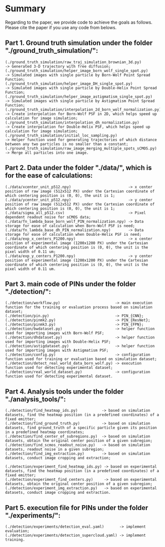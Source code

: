 # Summary
Regarding to the paper, we provide code to achieve the goals as follows. Please cite the paper if you use any code from belows.

## Part 1. Ground truth simulation under the folder "./ground_truth_simulation/":
    (./ground_truth_simulation/raw_traj_simulation_brownian_3d.py)          -> Generated 3-D trajectory with free diffusion;
    (./ground_truth_simulation/helper_image_born_wolf_single_spot.py)       -> Simulated images with single particle by Born-Wolf Point Spread Function;
    (./ground_truth_simulation/helper_image_DH_single_spot.py)              -> Simulated images with single particle by Double-Helix Point Spread Function;
    (./ground_truth_simulation/helper_image_astigmatism_single_spot.py)     -> Simulated images with single particle by Astigmatism Point Spread Function;
    (./ground_truth_simulation/interpolation_2d_born_wolf_normalization.py) -> Create interpolation for Born-Wolf PSF in 2D, which helps speed up calculation for image simulation;
    (./ground_truth_simulation/interpolation_dh_normalization.py)           -> Create interpolation for Double-Helix PSF, which helps speed up calculation for image simulation;
    (./ground_truth_simulation/initial_loc_sampling.py)                     -> Helper function used for generating trajectories of which distance between any two particles is no smaller than a constant;
    (./ground_truth_simulation/raw_image_merging_multiple_spots_sCMOS.py)   -> Merge all particles into one image.

## Part 2. Data under the folder "./data/", which is for the ease of calculations:
    (./data/xcenter_unit_p512.npy)                          -> x center position of raw image (512x512 PX) under the Cartesian coordinate of which centering position is (0, 0), the unit is 1;
    (./data/ycenter_unit_p512.npy)                          -> y center position of raw image (512x512 PX) under the Cartesian coordinate of which centering position is (0, 0), the unit is 1;
    (./data/sigma_all_p512.csv)                             -> Pixel dependent readout noise for sCMOS data;
    (./data/fn_lambda_base_born_wolf_PIN_normalization.npy) -> Data storage for ease of calculation when Born-Wolf PSF is need;
    (./data/fn_lambda_base_dh_PIN_normalization.npy)        -> Data storage for ease of calculation when Double-Helix PSF is need;
    (./data/exp_x_centers_P1200.npy)                        -> x center position of experimental image (1200x1200 PX) under the Cartesian coordinate of which centering position is (0, 0), the unit is the pixel width of 0.11 um;
    (./data/exp_y_centers_P1200.npy)                        -> y center position of experimental image (1200x1200 PX) under the Cartesian coordinate of which centering position is (0, 0), the unit is the pixel width of 0.11 um.

## Part 3. main code of PINs under the folder "./detection/":
    (./detection/workflow.py)                         -> main execution function for the training or evaluation process based on simulation dataset;
    (./detection/pin.py)                              -> PIN_{CNN};
    (./detection/pinmk2.py)                           -> PIN_{ResNet};
    (./detection/pinmk3.py)                           -> PIN_{FPN};
    (./detection/bwdataset.py)                        -> helper function used for importing images with Born-Wolf PSF;
    (./detection/dhdataset.py)                        -> helper function used for importing images with Double-Helix PSF;
    (./detection/astigdataset.py)                     -> helper function used for importing images with Astigmatism PSF;
    (./detection/config.py)                           -> configuration function used for training or evaluation based on simulation dataset;
    (./detection/detect_real_world_data_born_wolf.py) -> execution function used for detecting experimental dataset;
    (./detection/real_world_dataset.py)               -> configuration function used for detecting experimental dataset.

## Part 4. Analysis tools under the folder "./analysis_tools/":    
    (./detection/find_heatmap_ids.py)           -> based on simulation datasets, find the heatmap position (in a predefined coordinates) of a fixed emitter;
    (./detection/find_ground_truth.py)          -> based on simulation datasets, find ground_truth of a specific particle given its position in a predefined heatmap coordinates;
    (./detection/find_center_of_subregions.py)  -> based on simulation datasets, obtain the original center position of a given subregion;
    (./detection/find_scmos_readout_noise.py)   -> based on simulation datasets, readout noise in a given subregion;
    (./detection/find_img_extraction.py)        -> based on simulation datasets, conduct image cropping and extraction;

    (./detection/experiment_find_heatmap_ids.py) -> based on experimental datasets, find the heatmap position (in a predefined coordinates) of a fixed emitter;
    (./detection/experiment_find_centers.py)     -> based on experimental datasets, obtain the original center position of a given subregion;
    (./detection/experiment_img_extraction.py)   -> based on experimental datasets, conduct image cropping and extraction.

## Part 5. execution file for PINs under the folder "./experiments/":  
    (./detection/experiments/detection_eval.yaml)       -> implement evaluation;
    (./detection/experiments/detection_supercloud.yaml) -> implement training.


